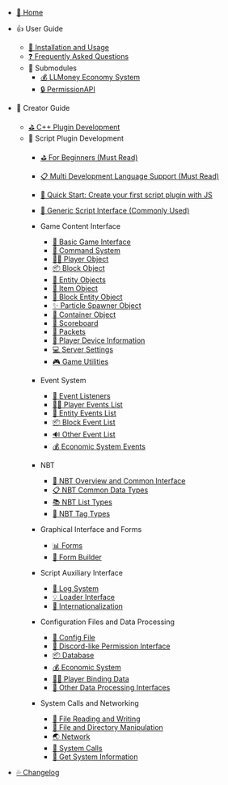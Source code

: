 - [🎨 Home](/README.md)

- 👍 User Guide
    - [🔨 Installation and Usage](/Usage.md)
    - [❓ Frequently Asked Questions ](/FAQ.md)
    - 🧩 Submodules
        - [💰 LLMoney Economy System](/Submodules/LLMoney.md)
        - [🔒 PermissionAPI](/Submodules/PermAPI.md)

- 🍔 Creator Guide
    - [⛳ C++ Plugin Development](https://cpp.docs.litebds.com/en)
    - 🎯 Script Plugin Development
        - [⛳ For Beginners (Must Read)](/LLSEPluginDevelopment/)
        - [📋 Multi Development Language Support (Must Read)](/LLSEPluginDevelopment/LanguageSupport.md)
        - [📜 Quick Start: Create your first script plugin with JS](/LLSEPluginDevelopment/LLSEJSPlugin.md)
        - [💼 Generic Script Interface (Commonly Used)](/LLSEPluginDevelopment/ScriptAPI/ScriptHelp.md)

        - Game Content Interface
            - [🎨 Basic Game Interface](/LLSEPluginDevelopment/GameAPI/Basic.md)
            - [🎯 Command System](/LLSEPluginDevelopment/GameAPI/Command.md)
            - [🏃‍♂️ Player Object](/LLSEPluginDevelopment/GameAPI/Player.md)
            - [📦 Block Object](/LLSEPluginDevelopment/GameAPI/Block.md)
            - [🎈 Entity Objects](/LLSEPluginDevelopment/GameAPI/Entity.md)
            - [🧰 Item Object](/LLSEPluginDevelopment/GameAPI/Item.md)
            - [📮 Block Entity Object](/LLSEPluginDevelopment/GameAPI/BlockEntity.md)
            - [✨ Particle Spawner Object](LLSEPluginDevelopment/GameAPI/Particle.md)
            - [👜 Container Object](/LLSEPluginDevelopment/GameAPI/Container.md)
            - [📝 Scoreboard](/LLSEPluginDevelopment/GameAPI/ScoreBoard.md)
            - [📩 Packets](/LLSEPluginDevelopment/GameAPI/Packet.md)
            - [📱 Player Device Information](/LLSEPluginDevelopment/GameAPI/Device.md)
            - [💻 Server Settings](/LLSEPluginDevelopment/GameAPI/Server.md)
            - [🎮 Game Utilities](/LLSEPluginDevelopment/GameAPI/GameUtils.md)

        - Event System
            - [🔔 Event Listeners](/LLSEPluginDevelopment/EventAPI/Listen.md)
            - [🏃‍♂️ Player Events List](/LLSEPluginDevelopment/EventAPI/PlayerEvents.md)
            - [🎈 Entity Events List](/LLSEPluginDevelopment/EventAPI/EntityEvents.md)
            - [📦 Block Event List](/LLSEPluginDevelopment/EventAPI/BlockEvents.md)
            - [🔊 Other Event List](/LLSEPluginDevelopment/EventAPI/OtherEvents.md)
            - [💰 Economic System Events](/LLSEPluginDevelopment/EventAPI/EconomicEvents.md)

        - NBT
            - [🥽 NBT Overview and Common Interface](/LLSEPluginDevelopment/NbtAPI/NBT.md)
            - [📋 NBT Common Data Types](/LLSEPluginDevelopment/NbtAPI/NBTValue.md)
            - [📚 NBT List Types](/LLSEPluginDevelopment/NbtAPI/NBTList.md)
            - [📒 NBT Tag Types](/LLSEPluginDevelopment/NbtAPI/NBTCompound.md)

        - Graphical Interface and Forms  
            - [📊 Forms](/LLSEPluginDevelopment/GuiAPI/Form.md)
            - [📰 Form Builder](/LLSEPluginDevelopment/GuiAPI/FormBuilder.md)

        - Script Auxiliary Interface
            - [📅 Log System](/LLSEPluginDevelopment/ScriptAPI/Logger.md)
            - [💡 Loader Interface](/LLSEPluginDevelopment/ScriptAPI/Ll.md)
            - [🛫 Internationalization](/LLSEPluginDevelopment/ScriptAPI/i18n.md)

        - Configuration Files and Data Processing
            - [🔨 Config File](/LLSEPluginDevelopment/DataAPI/ConfigFile.md)
            - [🔐 Discord-like Permission Interface](/LLSEPluginDevelopment/DataAPI/PermAPI.md)
            - [📦 Database](/LLSEPluginDevelopment/DataAPI/DataBase.md)
            - [💰 Economic System](/LLSEPluginDevelopment/DataAPI/Economy.md)
            - [🏃‍♂️ Player Binding Data](/LLSEPluginDevelopment/DataAPI/PlayerData.md)
            - [🧰 Other Data Processing Interfaces](/LLSEPluginDevelopment/DataAPI/OtherData.md)
            
        - System Calls and Networking
            - [📝 File Reading and Writing](/LLSEPluginDevelopment/SystemAPI/File.md)
            - [📂 File and Directory Manipulation](/LLSEPluginDevelopment/SystemAPI/FileSystem.md)
            - [🌏 Network](/LLSEPluginDevelopment/SystemAPI/Network.md)
            - [📡 System Calls](/LLSEPluginDevelopment/SystemAPI/SystemCall.md)
            - [📜 Get System Information](/LLSEPluginDevelopment/SystemAPI/SystemInfo.md)

- [💦 Changelog](https://github.com/LiteLDev/LiteLoaderBDS/releases)
